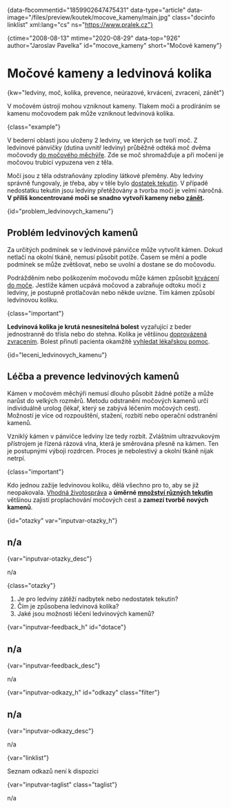 
{data-fbcommentid="1859902647475431" data-type="article" data-image="/files/preview/koutek/mocove_kameny/main.jpg" class="docinfo linklist" xml:lang="cs" ns="https://www.pralek.cz"}

{ctime="2008-08-13" mtime="2020-08-29" data-top="926" author="Jaroslav Pavelka" id="mocove_kameny" short="Močové kameny"}

# Močové kameny a ledvinová kolika

<!-- generated attribute kw by user_updatekw.sh on 2021-12-06, do not edit -->

{kw="ledviny, moč, kolika, prevence, neúrazové, krvácení, zvracení, zánět"}

V močovém ústrojí mohou vzniknout kameny. Tlakem moči a prodíráním se kamenu močovodem pak může vzniknout ledvinová kolika.

{class="example"}

V bederní oblasti jsou uloženy 2 ledviny, ve kterých se tvoří moč. Z ledvinové pánvičky (dutina uvnitř ledviny) průběžně odtéká moč dvěma močovody [do močového měchýře][1]. Zde se moč shromažďuje a při močení je močovou trubicí vypuzena ven z těla.

Močí jsou z těla odstraňovány zplodiny látkové přeměny. Aby ledviny správně fungovaly, je třeba, aby v těle bylo [dostatek tekutin][2]. V případě nedostatku tekutin jsou ledviny přetěžovány a tvorba moči je velmi náročná. **V příliš koncentrované moči se snadno vytvoří kameny nebo [zánět][3].** 

{id="problem\_ledvinovych\_kamenu"}

## Problém ledvinových kamenů

Za určitých podmínek se v ledvinové pánvičce může vytvořit kámen. Dokud netlačí na okolní tkáně, nemusí působit potíže. Časem se mění a podle podmínek se může zvětšovat, nebo se uvolní a dostane se do močovodu.

Podrážděním nebo poškozením močovodu může kámen způsobit [krvácení do moče][4]. Jestliže kámen ucpává močovod a zabraňuje odtoku moči z ledviny, je postupně protlačován nebo někde uvízne. Tím kámen způsobí ledvinovou koliku.

{class="important"}

**Ledvinová kolika je krutá nesnesitelná bolest** vyzařující z beder jednostranně do třísla nebo do stehna. Kolika je většinou [doprovázená zvracením][5]. Bolest přinutí pacienta okamžitě [vyhledat lékařskou pomoc][6].

{id="leceni\_ledvinovych\_kamenu"}

## Léčba a prevence ledvinových kamenů

Kámen v močovém měchýři nemusí dlouho působit žádné potíže a může narůst do velkých rozměrů. Metodu odstranění močových kamenů určí individuálně urolog (lékař, který se zabývá léčením močových cest). Možností je více od rozpouštění, stažení, rozbití nebo operační odstranění kamenů.

Vzniklý kámen v pánvičce ledviny lze tedy rozbít. Zvláštním ultrazvukovým přístrojem je řízená rázová vlna, která je směrována přesně na kámen. Ten je postupnými výboji rozdrcen. Proces je nebolestivý a okolní tkáně nijak netrpí.

{class="important"}

Kdo jednou zažije ledvinovou koliku, dělá všechno pro to, aby se již neopakovala. [Vhodná životospráva][7] a **úměrné [množství různých tekutin][8]** většinou zajistí proplachování močových cest a **zamezí tvorbě nových kamenů**. 

{id="otazky" var="inputvar-otazky_h"}

## n/a

{var="inputvar-otazky_desc"}

n/a

{class="otazky"}

  1. Je pro ledviny zátěží nadbytek nebo nedostatek tekutin?
  2. Čím je způsobena ledvinová kolika?
  3. Jaké jsou možnosti léčení ledvinových kamenů?

{var="inputvar-feedback_h" id="dotace"}

## n/a

{var="inputvar-feedback_desc"}

n/a

{var="inputvar-odkazy_h" id="odkazy" class="filter"}

## n/a

{var="inputvar-odkazy_desc"}

n/a

{var="linklist"}

Seznam odkazů není k dispozici

{var="inputvar-taglist" class="taglist"}

n/a

 [1]: mocova_infekce
 [2]: teplota
 [3]: bakterie
 [4]: mytus_o_rakovine
 [5]: travici_potize
 [6]: nalehavost_vysetreni
 [7]: zdrave_traveni
 [8]: prijem_tekutin

